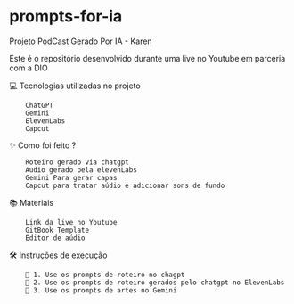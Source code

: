 # prompts-for-ia
Projeto PodCast Gerado Por IA - Karen


Este é o repositório desenvolvido durante uma live no Youtube em parceria com a DIO


💻 Tecnologias utilizadas no projeto


		ChatGPT
		Gemini
		ElevenLabs
		Capcut



✨ Como foi feito ?


		Roteiro gerado via chatgpt
		Audio gerado pela elevenLabs
		Gemini Para gerar capas
		Capcut para tratar aúdio e adicionar sons de fundo



📚 Materiais


		Link da live no Youtube
		GitBook Template
		Editor de aúdio

🛠️ Instruções de execução

		🤖 1. Use os prompts de roteiro no chagpt
		🤖 2. Use os prompts de roteiro gerados pelo chatgpt no ElevenLabs
		🤖 3. Use os prompts de artes no Gemini

